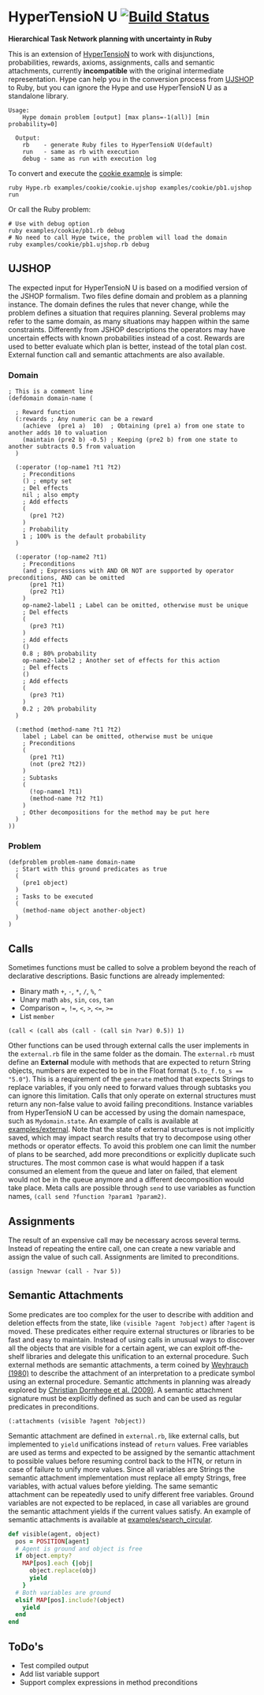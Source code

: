 # HyperTensioN U [![Build Status](https://travis-ci.org/Maumagnaguagno/HyperTensioN_U.svg)](https://travis-ci.org/Maumagnaguagno/HyperTensioN_U)
**Hierarchical Task Network planning with uncertainty in Ruby**

This is an extension of [HyperTensioN](https://github.com/Maumagnaguagno/HyperTensioN) to work with disjunctions, probabilities, rewards, axioms, assignments, calls and semantic attachments, currently **incompatible** with the original intermediate representation.
Hype can help you in the conversion process from [UJSHOP](#ujshop "Jump to UJSHOP section") to Ruby, but you can ignore the Hype and use HyperTensioN U as a standalone library.

```
Usage:
    Hype domain problem [output] [max plans=-1(all)] [min probability=0]

  Output:
    rb    - generate Ruby files to HyperTensioN U(default)
    run   - same as rb with execution
    debug - same as run with execution log
```

To convert and execute the [cookie example](examples/cookie) is simple:

```Shell
ruby Hype.rb examples/cookie/cookie.ujshop examples/cookie/pb1.ujshop run
```

Or call the Ruby problem:

```Shell
# Use with debug option
ruby examples/cookie/pb1.rb debug
# No need to call Hype twice, the problem will load the domain
ruby examples/cookie/pb1.ujshop.rb debug
```

## UJSHOP
The expected input for HyperTensioN U is based on a modified version of the JSHOP formalism.
Two files define domain and problem as a planning instance.
The domain defines the rules that never change, while the problem defines a situation that requires planning.
Several problems may refer to the same domain, as many situations may happen within the same constraints.
Differently from JSHOP descriptions the operators may have uncertain effects with known probabilities instead of a cost.
Rewards are used to better evaluate which plan is better, instead of the total plan cost.
External function call and semantic attachments are also available.

### Domain
```Lisp
; This is a comment line
(defdomain domain-name (

  ; Reward function
  (:rewards ; Any numeric can be a reward
    (achieve  (pre1 a)  10)  ; Obtaining (pre1 a) from one state to another adds 10 to valuation
    (maintain (pre2 b) -0.5) ; Keeping (pre2 b) from one state to another subtracts 0.5 from valuation
  )

  (:operator (!op-name1 ?t1 ?t2)
    ; Preconditions
    () ; empty set
    ; Del effects
    nil ; also empty
    ; Add effects
    (
      (pre1 ?t2)
    )
    ; Probability
    1 ; 100% is the default probability
  )

  (:operator (!op-name2 ?t1)
    ; Preconditions
    (and ; Expressions with AND OR NOT are supported by operator preconditions, AND can be omitted
      (pre1 ?t1)
      (pre2 ?t1)
    )
    op-name2-label1 ; Label can be omitted, otherwise must be unique
    ; Del effects
    (
      (pre3 ?t1)
    )
    ; Add effects
    ()
    0.8 ; 80% probability
    op-name2-label2 ; Another set of effects for this action
    ; Del effects
    ()
    ; Add effects
    (
      (pre3 ?t1)
    )
    0.2 ; 20% probability
  )

  (:method (method-name ?t1 ?t2)
    label ; Label can be omitted, otherwise must be unique
    ; Preconditions
    (
      (pre1 ?t1)
      (not (pre2 ?t2))
    )
    ; Subtasks
    (
      (!op-name1 ?t1)
      (method-name ?t2 ?t1)
    )
    ; Other decompositions for the method may be put here
  )
))
```

### Problem
```Lisp
(defproblem problem-name domain-name
  ; Start with this ground predicates as true
  (
    (pre1 object)
  )
  ; Tasks to be executed
  (
    (method-name object another-object)
  )
)
```

## Calls
Sometimes functions must be called to solve a problem beyond the reach of declarative descriptions.
Basic functions are already implemented:
- Binary math ``+``, ``-``, ``*``, ``/``, ``%``, ``^``
- Unary math ``abs``, ``sin``, ``cos``, ``tan``
- Comparison ``=``, ``!=``, ``<``, ``>``, ``<=``, ``>=``
- List ``member``

```Lisp
(call < (call abs (call - (call sin ?var) 0.5)) 1)
```

Other functions can be used through external calls the user implements in the ``external.rb`` file in the same folder as the domain.
The ``external.rb`` must define an **External** module with methods that are expected to return String objects, numbers are expected to be in the Float format (``5.to_f.to_s == "5.0"``).
This is a requirement of the ``generate`` method that expects Strings to replace variables, if you only need to forward values through subtasks you can ignore this limitation.
Calls that only operate on external structures must return any non-false value to avoid failing preconditions.
Instance variables from HyperTensioN U can be accessed by using the domain namespace, such as ``Mydomain.state``.
An example of calls is available at [examples/external](examples/external).
Note that the state of external structures is not implicitly saved, which may impact search results that try to decompose using other methods or operator effects.
To avoid this problem one can limit the number of plans to be searched, add more preconditions or explicitly duplicate such structures.
The most common case is what would happen if a task consumed an element from the queue and later on failed, that element would not be in the queue anymore and a different decomposition would take place.
Meta calls are possible through ``send`` to use variables as function names, ``(call send ?function ?param1 ?param2)``.

## Assignments
The result of an expensive call may be necessary across several terms.
Instead of repeating the entire call, one can create a new variable and assign the value of such call.
Assignments are limited to preconditions.

```Lisp
(assign ?newvar (call - ?var 5))
```

## Semantic Attachments
Some predicates are too complex for the user to describe with addition and deletion effects from the state, like ``(visible ?agent ?object)`` after ``?agent`` is moved.
These predicates either require external structures or libraries to be fast and easy to maintain.
Instead of using calls in unusual ways to discover all the objects that are visible for a certain agent, we can exploit off-the-shelf libraries and delegate this unification to an external procedure.
Such external methods are semantic attachments, a term coined by [Weyhrauch (1980)](http://www.sciencedirect.com/science/article/pii/0004370280900156 "Prolegomena to a theory of mechanized formal reasoning") to describe the attachment of an interpretation to a predicate symbol using an external procedure.
Semantic attchments in planning was already explored by [Christian Dornhege et al. (2009)](https://www.aaai.org/ocs/index.php/ICAPS/ICAPS09/paper/viewFile/754/1101 "Semantic attachments for domain-independent planning systems").
A semantic attachment signature must be explicitly defined as such and can be used as regular predicates in preconditions.

```Lisp
(:attachments (visible ?agent ?object))
```

Semantic attachment are defined in ``external.rb``, like external calls, but implemented to ``yield`` unifications instead of ``return`` values.
Free variables are used as terms and expected to be assigned by the semantic attachment to possible values before resuming control back to the HTN, or return in case of failure to unify more values.
Since all variables are Strings the semantic attachment implementation must replace all empty Strings, free variables, with actual values before yielding.
The same semantic attachment can be repeatedly used to unify different free variables.
Ground variables are not expected to be replaced, in case all variables are ground the semantic attachment yields if the current values satisfy.
An example of semantic attachments is available at [examples/search_circular](examples/search_circular).

```Ruby
def visible(agent, object)
  pos = POSITION[agent]
  # Agent is ground and object is free
  if object.empty?
    MAP[pos].each {|obj|
      object.replace(obj)
      yield
    }
  # Both variables are ground
  elsif MAP[pos].include?(object)
    yield
  end
end
```

## ToDo's
- Test compiled output
- Add list variable support
- Support complex expressions in method preconditions